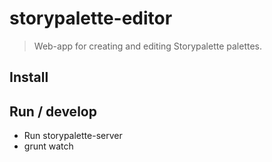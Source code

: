 # storypalette-editor

> Web-app for creating and editing Storypalette palettes.

## Install


## Run / develop

- Run storypalette-server
- grunt watch


